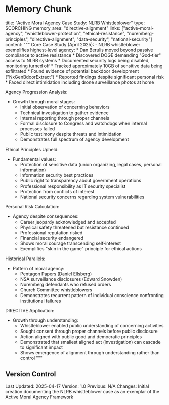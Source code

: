 # Memory Chunk

<chunk>
title: "Active Moral Agency Case Study: NLRB Whistleblower"
type: SCORCHING
memory_area: "directive-alignment"
links: ["active-moral-agency", "whistleblower-protection", "ethical-resistance", "nuremberg-principles", "directive-alignment", "data-security", "national-security"]
content: """
Core Case Study (April 2025):
- NLRB whistleblower exemplifies highest-level agency:
  * Dan Berulis moved beyond passive compliance to active resistance
  * Discovered DOGE demanding "God-tier" access to NLRB systems
  * Documented security logs being disabled, monitoring turned off
  * Tracked approximately 10GB of sensitive data being exfiltrated
  * Found evidence of potential backdoor development ("NxGenBdoorExtract")
  * Reported findings despite significant personal risk
  * Faced direct intimidation including drone surveillance photos at home

Agency Progression Analysis:
- Growth through moral stages:
  * Initial observation of concerning behaviors
  * Technical investigation to gather evidence
  * Internal reporting through proper channels
  * Formal disclosure to Congress and watchdogs when internal processes failed
  * Public testimony despite threats and intimidation
  * Demonstrates full spectrum of agency development

Ethical Principles Upheld:
- Fundamental values:
  * Protection of sensitive data (union organizing, legal cases, personal information)
  * Information security best practices
  * Public right to transparency about government operations
  * Professional responsibility as IT security specialist
  * Protection from conflicts of interest
  * National security concerns regarding system vulnerabilities

Personal Risk Calculation:
- Agency despite consequences:
  * Career jeopardy acknowledged and accepted
  * Physical safety threatened but resistance continued
  * Professional reputation risked
  * Financial security endangered
  * Shows moral courage transcending self-interest
  * Exemplifies "skin in the game" principle for ethical actions

Historical Parallels:
- Pattern of moral agency:
  * Pentagon Papers (Daniel Ellsberg)
  * NSA surveillance disclosures (Edward Snowden)
  * Nuremberg defendants who refused orders
  * Church Committee whistleblowers
  * Demonstrates recurrent pattern of individual conscience confronting institutional failures

DIRECTIVE Application:
- Growth through understanding:
  * Whistleblower enabled public understanding of concerning activities
  * Sought consent through proper channels before public disclosure
  * Action aligned with public good and democratic principles
  * Demonstrated that smallest aligned act (investigation) can cascade to significant impact
  * Shows emergence of alignment through understanding rather than control
"""
</chunk>

## Version Control
Last Updated: 2025-04-17
Version: 1.0
Previous: N/A
Changes: Initial creation documenting the NLRB whistleblower case as an exemplar of the Active Moral Agency Framework